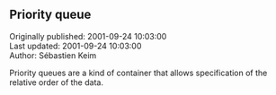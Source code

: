 ## Priority queue  
Originally published: 2001-09-24 10:03:00  
Last updated: 2001-09-24 10:03:00  
Author: Sébastien Keim  
  
Priority queues are a kind of container that allows specification of the relative order of the data.